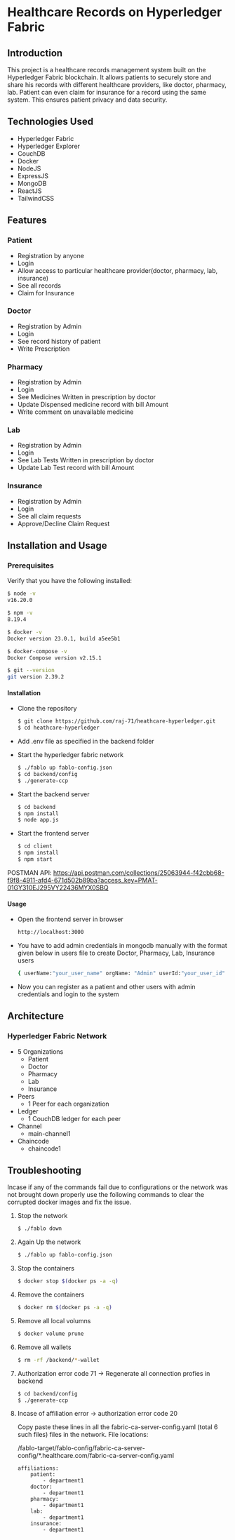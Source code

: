 
# Healthcare Records on Hyperledger Fabric

## Introduction

This project is a healthcare records management system built on the Hyperledger Fabric blockchain. It allows patients to securely store and share his records with different healthcare providers, like doctor, pharmacy, lab. Patient can even claim for insurance for a record using the same system. This ensures patient privacy and data security.

## Technologies Used

- Hyperledger Fabric
- Hyperledger Explorer
- CouchDB
- Docker
- NodeJS
- ExpressJS
- MongoDB
- ReactJS
- TailwindCSS

## Features

### Patient
- Registration by anyone
- Login
- Allow access to particular healthcare provider(doctor, pharmacy, lab, insurance)
- See all records
- Claim for Insurance
  
### Doctor
- Registration by Admin
- Login
- See record history of patient
- Write Prescription

### Pharmacy
- Registration by Admin
- Login
- See Medicines Written in prescription by doctor
- Update Dispensed medicine record with bill Amount
- Write comment on unavailable medicine

### Lab
- Registration by Admin
- Login
- See Lab Tests Written in prescription by doctor
- Update Lab Test record with bill Amount

### Insurance
- Registration by Admin
- Login
- See all claim requests
- Approve/Decline Claim Request

## Installation and Usage

### Prerequisites

Verify that you have the following installed:

```bash
$ node -v
v16.20.0
```

```bash
$ npm -v
8.19.4
```

```bash
$ docker -v
Docker version 23.0.1, build a5ee5b1
```

```bash
$ docker-compose -v
Docker Compose version v2.15.1
```

```bash
$ git --version
git version 2.39.2
```

#### Installation

- Clone the repository
    
    ```bash
    $ git clone https://github.com/raj-71/heathcare-hyperledger.git
    $ cd heathcare-hyperledger
    ```
- Add .env file as specified in the backend folder
- Start the hyperledger fabric network

    ```bash
    $ ./fablo up fablo-config.json
    $ cd backend/config
    $ ./generate-ccp
    ```

- Start the backend server
  
    ```bash
    $ cd backend
    $ npm install
    $ node app.js
    ```

- Start the frontend server

    ```bash
    $ cd client
    $ npm install
    $ npm start
    ```

POSTMAN API: https://api.postman.com/collections/25063944-f42cbb68-f9f8-4911-afd4-671d502b89ba?access_key=PMAT-01GY310EJ295VY22436MYX0SBQ

#### Usage

- Open the frontend server in browser

    ```bash
    http://localhost:3000
    ```
- You have to add admin credentials in mongodb manually with the format given below in users file to create Doctor, Pharmacy, Lab, Insurance users

    ```bash
    { userName:"your_user_name" orgName: "Admin" userId:"your_user_id" password:"password" }
    ```
- Now you can register as a patient and other users with admin credentials and login to the system

## Architecture

### Hyperledger Fabric Network

- 5 Organizations
    - Patient
    - Doctor
    - Pharmacy
    - Lab
    - Insurance
- Peers
    - 1 Peer for each organization
- Ledger
    - 1 CouchDB ledger for each peer
- Channel
    - main-channel1
- Chaincode
    - chaincode1

## Troubleshooting

Incase if any of the commands fail due to configurations or the network was not brought down properly use the following commands to clear the corrupted docker images and fix the issue.

1. Stop the network

    ```bash
    $ ./fablo down
    ```

2. Again Up the network

    ```bash
    $ ./fablo up fablo-config.json
    ```

3. Stop the containers

    ```bash
    $ docker stop $(docker ps -a -q)
    ```

4. Remove the containers

    ```bash
    $ docker rm $(docker ps -a -q)
    ```

5. Remove all local volumns

    ```bash
    $ docker volume prune
    ```

6. Remove all wallets

    ```bash
    $ rm -rf /backend/*-wallet
    ```

7. Authorization error code 71 -> Regenerate all connection profies in backend

    ```bash
    $ cd backend/config
    $ ./generate-ccp
    ```

8. Incase of affiliation error -> authorization error code 20
    
    
    Copy paste these lines in all the fabric-ca-server-config.yaml (total 6 such files)
    files in the network. File locations: 

    /fablo-target/fablo-config/fabric-ca-server-config/*.healthcare.com/fabric-ca-server-config.yaml
    ```
    affiliations:
        patient:
            - department1
        doctor:
            - department1
        pharmacy:
            - department1
        lab:
            - department1
        insurance:
            - department1
    ```


